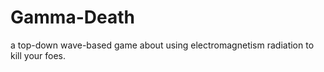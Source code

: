 # Gamma-Death
 a top-down wave-based game about using electromagnetism radiation to kill your foes. 
